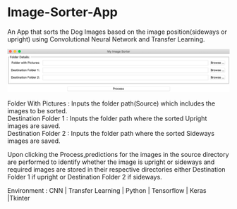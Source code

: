 # Image-Sorter-App



An App that sorts the Dog Images based on the image position(sideways or upright) using Convolutional Neural Network and Transfer Learning.

![alt text](https://github.com/aashish-bidap/Image-Sorter-App/blob/master/App-UI-Screenshot.png)

Folder With Pictures : Inputs the folder path(Source) which includes the images to be sorted.<br>
Destination Folder 1 : Inputs the folder path where the sorted Upright images are saved.<br>
Destination Folder 2 : Inputs the folder path where the sorted Sideways images are saved.<br>

Upon clicking the Process,predictions for the images in the source directory are performed to identify whether the image is upright or sideways and required images are stored in their respective directories either Destination Folder 1 if upright or Destination Folder 2 if sideways.

Environment : CNN | Transfer Learning | Python | Tensorflow | Keras |Tkinter 
